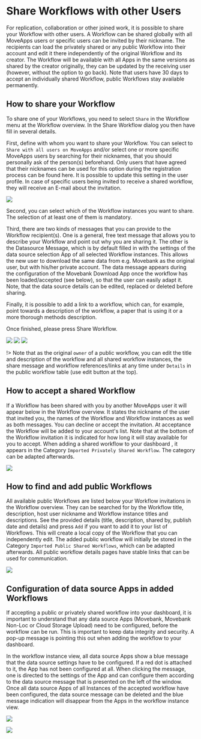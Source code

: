 # Share Workflows with other Users

For replication, collaboration or other joined work, it is possible to share your Workflow with other users.  A Workflow can be shared globally with all MoveApps users or specific users can be invited by their nickname. The recipients can load the privately shared or any public Workflow into their account and edit it there independently of the original Workflow and its creator. The Workflow will be available with all Apps in the same versions as shared by the creator originally, they can be updated by the receiving user (however, without the option to go back). Note that users have 30 days to accept an individually shared Workflow, public Workflows stay available permanently. 

## How to share your Workflow

To share one of your Workflows, you need to select `Share` in the Workflow menu at the Workflow overview. In the Share Workflow dialog you then have fill in several details.

First, define with whom you want to share your Workflow. You can select to `Share with all users on MoveApps` and/or select one or more specific MoveApps users by searching for their nicknames, that you should personally ask of the person(s) beforehand. Only users that have agreed that their nicknames can be used for this option during the registration process can be found here. It is possible to update this setting in the user profile. In case of specific users being invited to receive a shared workflow, they will receive an E-mail about the invitation.

![](../files/allow_profile_discov.png)

Second, you can select which of the Workflow instances you want to share. The selection of at least one of them is mandatory.

Third, there are two kinds of messages that you can provide to the Workflow recipient(s). One is a general, free text message that allows you to describe your Workflow and point out why you are sharing it. The other is the Datasource Message, which is by default filled in with the settings of the data source selection App of all selected Workflow instances. This allows the new user to download the same data from e.g. Movebank as the original user, but with his/her private account. The data message appears during the configuration of the Movebank Download App once the workflow has been loaded/accepted (see below), so that the user can easily adapt it. Note, that the data source details can be edited, replaced or deleted before sharing.

Finally, it is possible to add a link to a workflow, which can, for example, point towards a description of the workflow, a paper that is using it or a more thorough methods description.

Once finished, please press Share Workflow.

![](../files/Share_WF_1_23.png)
![](../files/Share_WF_2_23.png)
![](../files/Share_WF_3_23.png)

!\> Note that as the original `owner` of a public workflow, you can edit the title and description of the workflow and all shared workflow instances, the share message and workflow references/links at any time under `Details` in the public workflow table (use edit button at the top).

## How to accept a shared Workflow

If a Workflow has been shared with you by another MoveApps user it will appear below in the Workflow overview. It states the nickname of the user that invited you, the names of the Workflow and Workflow instances as well as both messages. You can decline or accept the invitation. At acceptance the Workflow will be added to your account's list. Note that at the bottom of the Workflow invitation it is indicated for how long it will stay available for you to accept. When adding a shared workflow to your dashboard , it appears in the Category `Imported Privately Shared Workflow`. The category can be adapted afterwards.

![](../files/Share_invite_23.png)

## How to find and add public Workflows

All available public Workflows are listed below your Workflow invitations in the Workflow overview. They can be searched for by the Workflow title, description, host user nickname and Workflow instance titles and descriptions.  See the provided details (title, description, shared by, publish date and details) and press `Add` if you want to add it to your list of Workflows. This will create a local copy of the Workflow that you can independently edit. The added public workflow will initially be stored in the Category `Imported Public Shared Workflows`, which can be adapted afterwards. All public workflow details pages have stable links that can be used for communication.

![](../files/Share_public_23.png)


## Configuration of data source Apps in added Workflows

If accepting a public or privately shared workflow into your dashboard, it is important to understand that any data source Apps (Movebank, Movebank Non-Loc or Cloud Storage Upload) need to be configured, before the workflow can be run. This is important to keep data integrity and security. A pop-up message is pointing this out when adding the workflow to your dashboard.

In the workflow instance view, all data source Apps show a blue message that the data source settings have to be configured. If a red dot is attached to it, the App has not been configured at all. When clicking the message, one is directed to the settings of the App and can configure them according to the data source message that is presented on the left of the window. Once all data source Apps of all Instances of the accepted workflow have been configured, the data source message can be deleted and the blue message indication will disappear from the Apps in the workflow instance view.

![](../files/Share_datasource_msg.png)

![](../files/Share_datasource_1.png)